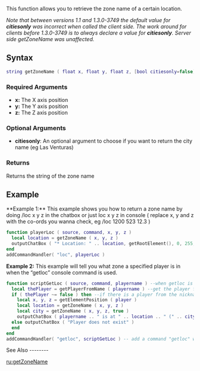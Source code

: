 This function allows you to retrieve the zone name of a certain location.

*Note that between versions 1.1 and 1.3.0-3749 the default value for **citiesonly** was incorrect when called the client side. The work around for clients before 1.3.0-3749 is to always declare a value for **citiesonly**. Server side getZoneName was unaffected.*

Syntax
------

``` lua
string getZoneName ( float x, float y, float z, [bool citiesonly=false] )
```

### Required Arguments

-   **x:** The X axis position
-   **y:** The Y axis position
-   **z:** The Z axis position

### Optional Arguments

-   **citiesonly**: An optional argument to choose if you want to return the city name (eg Las Venturas)

### Returns

Returns the string of the zone name

Example
-------

<section name="Server" class="server" show="true">
**Example 1:** This example shows you how to return a zone name by doing /loc x y z in the chatbox or just loc x y z in console ( replace x, y and z with the co-ords you wanna check, eg /loc 1200 523 12.3 )

``` lua
function playerLoc ( source, command, x, y, z )
  local location = getZoneName ( x, y, z )
  outputChatBox ( "* Location: " .. location, getRootElement(), 0, 255, 255 ) -- Output the zone name
end
addCommandHandler( "loc", playerLoc )
```

**Example 2:** This example will tell you what zone a specified player is in when the “getloc” console command is used.

``` lua
function scriptGetLoc ( source, command, playername ) --when getloc is called
  local thePlayer = getPlayerFromName ( playername ) --get the player from nickname
  if ( thePlayer ~= false ) then --if there is a player from the nickname
    local x, y, z = getElementPosition ( player )
    local location = getZoneName ( x, y, z )
    local city = getZoneName ( x, y, z, true )
    outputChatBox ( playername .. " is at " .. location .. " (" .. city .. ")", source ) --announce his zone
  else outputChatBox ( "Player does not exist" )
  end
end
addCommandHandler( "getloc", scriptGetLoc ) -- add a command "getloc" which initiates "scriptGetloc" function
```

</section>
See Also
--------

[ru:getZoneName](/docs/ru:getzonename.md "wikilink")
